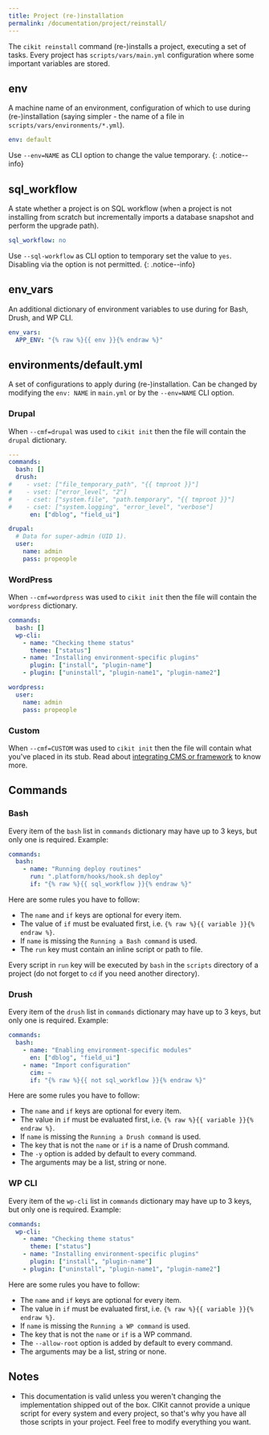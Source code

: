 ```yaml
---
title: Project (re-)installation
permalink: /documentation/project/reinstall/
---
```


The `cikit reinstall` command (re-)installs a project, executing a set of tasks. Every project has `scripts/vars/main.yml` configuration where some important variables are stored.

## env

A machine name of an environment, configuration of which to use during (re-)installation (saying simpler - the name of a file in `scripts/vars/environments/*.yml`).

```yaml
env: default
```

Use `--env=NAME` as CLI option to change the value temporary.
{: .notice--info}

## sql_workflow

A state whether a project is on SQL workflow (when a project is not installing from scratch but incrementally imports a database snapshot and perform the upgrade path).

```yaml
sql_workflow: no
```

Use `--sql-workflow` as CLI option to temporary set the value to `yes`. Disabling via the option is not permitted.
{: .notice--info}

## env_vars

An additional dictionary of environment variables to use during for Bash, Drush, and WP CLI.

```yaml
env_vars:
  APP_ENV: "{% raw %}{{ env }}{% endraw %}"
```

## environments/default.yml

A set of configurations to apply during (re-)installation. Can be changed by modifying the `env: NAME` in `main.yml` or by the `--env=NAME` CLI option.

### Drupal

When `--cmf=drupal` was used to `cikit init` then the file will contain the `drupal` dictionary.

```yaml
---
commands:
  bash: []
  drush:
#    - vset: ["file_temporary_path", "{{ tmproot }}"]
#    - vset: ["error_level", "2"]
#    - cset: ["system.file", "path.temporary", "{{ tmproot }}"]
#    - cset: ["system.logging", "error_level", "verbose"]
      en: ["dblog", "field_ui"]

drupal:
  # Data for super-admin (UID 1).
  user:
    name: admin
    pass: propeople
```

### WordPress

When `--cmf=wordpress` was used to `cikit init` then the file will contain the `wordpress` dictionary.

```yaml
commands:
  bash: []
  wp-cli:
    - name: "Checking theme status"
      theme: ["status"]
    - name: "Installing environment-specific plugins"
      plugin: ["install", "plugin-name"]
    - plugin: ["uninstall", "plugin-name1", "plugin-name2"]

wordpress:
  user:
    name: admin
    pass: propeople
```

### Custom

When `--cmf=CUSTOM` was used to `cikit init` then the file will contain what you've placed in its stub. Read about [integrating CMS or framework](/documentation/project/cmf-integration/) to know more.

## Commands

### Bash

Every item of the `bash` list in `commands` dictionary may have up to 3 keys, but only one is required. Example:

```yaml
commands:
  bash:
    - name: "Running deploy routines"
      run: ".platform/hooks/hook.sh deploy"
      if: "{% raw %}{{ sql_workflow }}{% endraw %}"
```

Here are some rules you have to follow:

- The `name` and `if` keys are optional for every item.
- The value of `if` must be evaluated first, i.e. `{% raw %}{{ variable }}{% endraw %}`.
- If `name` is missing the `Running a Bash command` is used.
- The `run` key must contain an inline script or path to file.

Every script in `run` key will be executed by `bash` in the `scripts` directory of a project (do not forget to `cd` if you need another directory).

### Drush

Every item of the `drush` list in `commands` dictionary may have up to 3 keys, but only one is required. Example:

```yaml
commands:
  bash:
    - name: "Enabling environment-specific modules"
      en: ["dblog", "field_ui"]
    - name: "Import configuration"
      cim: ~
      if: "{% raw %}{{ not sql_workflow }}{% endraw %}"
```

Here are some rules you have to follow:

- The `name` and `if` keys are optional for every item.
- The value in `if` must be evaluated first, i.e. `{% raw %}{{ variable }}{% endraw %}`.
- If `name` is missing the `Running a Drush command` is used.
- The key that is not the `name` or `if` is a name of Drush command.
- The `-y` option is added by default to every command.
- The arguments may be a list, string or none.

### WP CLI

Every item of the `wp-cli` list in `commands` dictionary may have up to 3 keys, but only one is required. Example:

```yaml
commands:
  wp-cli:
    - name: "Checking theme status"
      theme: ["status"]
    - name: "Installing environment-specific plugins"
      plugin: ["install", "plugin-name"]
    - plugin: ["uninstall", "plugin-name1", "plugin-name2"]
```

Here are some rules you have to follow:

- The `name` and `if` keys are optional for every item.
- The value in `if` must be evaluated first, i.e. `{% raw %}{{ variable }}{% endraw %}`.
- If `name` is missing the `Running a WP command` is used.
- The key that is not the `name` or `if` is a WP command.
- The `--allow-root` option is added by default to every command.
- The arguments may be a list, string or none.

## Notes

- This documentation is valid unless you weren't changing the implementation shipped out of the box. CIKit cannot provide a unique script for every system and every project, so that's why you have all those scripts in your project. Feel free to modify everything you want.
